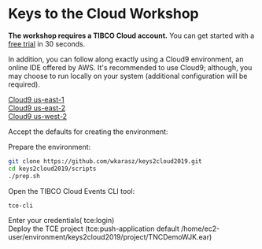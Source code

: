 # Keys to the Cloud Workshop
**The workshop requires a TIBCO Cloud account.**  You can get started with a [free trial](https://www.tibco.com/products/tibco-cloud-events/sign-up) in 30 seconds.  
  
In addition, you can follow along exactly using a Cloud9 environment, an online IDE offered by AWS.  It's recommended to use Cloud9; although, you may choose to run locally on your system (additional configuration will be required).  

[Cloud9 us-east-1](https://us-east-1.console.aws.amazon.com/cloud9/home/product#)  
[Cloud9 us-east-2](https://us-east-2.console.aws.amazon.com/cloud9/home/product#)  
[Cloud9 us-west-2](https://us-west-2.console.aws.amazon.com/cloud9/home/product#)  
  
Accept the defaults for creating the environment:  

  
Prepare the environment:  
```bash
git clone https://github.com/wkarasz/keys2cloud2019.git
cd keys2cloud2019/scripts
./prep.sh
```

Open the TIBCO Cloud Events CLI tool:
```bash
tce-cli
```
  
Enter your credentials( tce:login)  
Deploy the TCE project (tce:push-application default /home/ec2-user/environment/keys2cloud2019/project/TNCDemoWJK.ear)  
